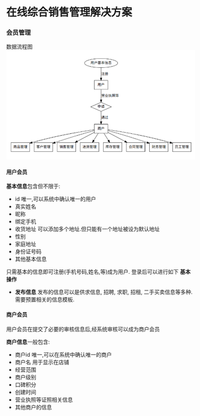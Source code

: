 # 在线综合销售管理解决方案


### 会员管理

数据流程图
![数据流程图](image/用户数据流程图.png)

#### 用户会员

**基本信息**包含但不限于:

* id   唯一,可以系统中确认唯一的用户
* 真实姓名
* 昵称     
* 绑定手机
* 收货地址 可以添加多个地址.但只能有一个地址被设为默认地址
* 性别
* 家庭地址
* 身份证号码
* 其他基本信息

只需基本的信息即可注册(手机号码,姓名,等)成为用户. 登录后可以进行如下
**基本操作**

* **发布信息** 发布的信息可以是供求信息, 招聘, 求职, 招租, 二手买卖信息等多种.需要预置相关的信息模板.

#### 商户会员

用户会员在提交了必要的审核信息后,经系统审核可以成为商户会员

**商户信息**一般包含:

* 商户id  唯一,可以在系统中确认唯一的商户
* 商户名 用于显示在店铺
* 经营范围
* 商户级别
* 口碑积分
* 创建时间
* 营业执照等证照相关信息
* 其他商户的信息
